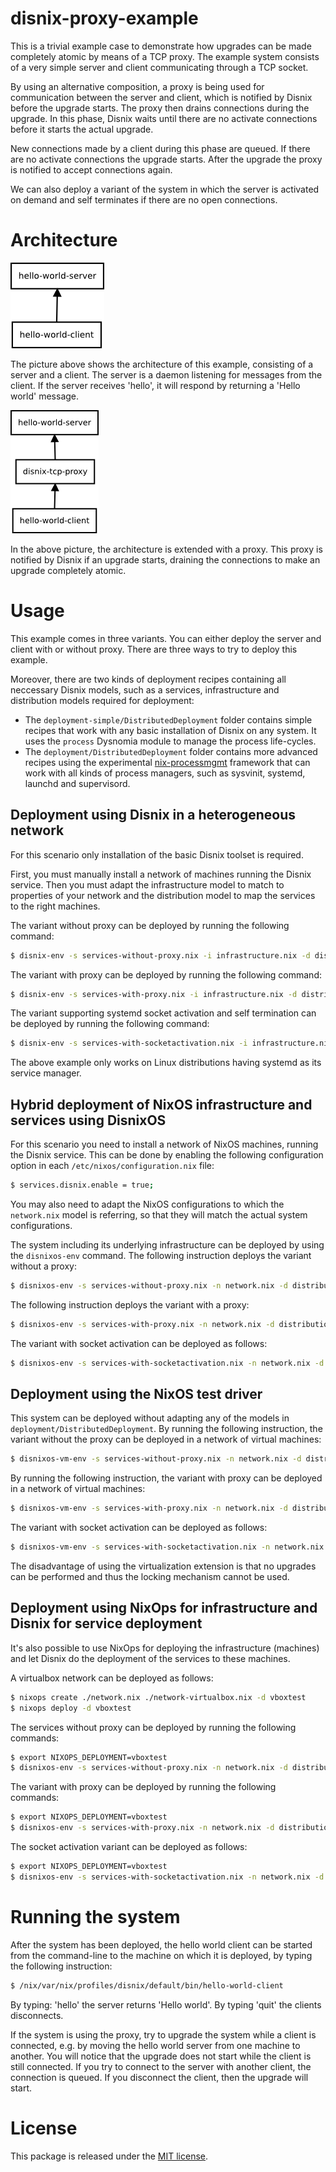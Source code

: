 disnix-proxy-example
====================
This is a trivial example case to demonstrate how upgrades can be made completely
atomic by means of a TCP proxy. The example system consists of a very simple
server and client communicating through a TCP socket.

By using an alternative composition, a proxy is being used for communication
between the server and client, which is notified by Disnix before the upgrade
starts. The proxy then drains connections during the upgrade. In this phase,
Disnix waits until there are no activate connections before it starts the actual
upgrade.

New connections made by a client during this phase are queued. If there are no
activate connections the upgrade starts. After the upgrade the proxy is notified
to accept connections again.

We can also deploy a variant of the system in which the server is activated on
demand and self terminates if there are no open connections.

Architecture
============
![Architecture without proxy](doc/architecture-without-proxy.png)

The picture above shows the architecture of this example, consisting of a server
and a client. The server is a daemon listening for messages from the client. If
the server receives 'hello', it will respond by returning a 'Hello world'
message.

![Architecture with proxy](doc/architecture-with-proxy.png)

In the above picture, the architecture is extended with a proxy. This proxy is
notified by Disnix if an upgrade starts, draining the connections to make an
upgrade completely atomic.

Usage
=====
This example comes in three variants. You can either deploy the server and
client with or without proxy. There are three ways to try to deploy this
example.

Moreover, there are two kinds of deployment recipes containing all neccessary
Disnix models, such as a services, infrastructure and distribution models
required for deployment:

* The `deployment-simple/DistributedDeployment` folder contains simple recipes
  that work with any basic installation of Disnix on any system. It uses the
  `process` Dysnomia module to manage the process life-cycles.
* The `deployment/DistributedDeployment` folder contains more advanced recipes
  using the experimental
  [nix-processmgmt](https://github.com/svanderburg/nix-processmgmt) framework
  that can work with all kinds of process managers, such as sysvinit, systemd,
  launchd and supervisord.

Deployment using Disnix in a heterogeneous network
--------------------------------------------------
For this scenario only installation of the basic Disnix toolset is required.

First, you must manually install a network of machines running the Disnix
service. Then you must adapt the infrastructure model to match to properties of
your network and the distribution model to map the services to the right
machines.

The variant without proxy can be deployed by running the following command:

```bash
$ disnix-env -s services-without-proxy.nix -i infrastructure.nix -d distribution-without-proxy.nix
```

The variant with proxy can be deployed by running the following command:

```bash
$ disnix-env -s services-with-proxy.nix -i infrastructure.nix -d distribution-with-proxy.nix
```

The variant supporting systemd socket activation and self termination can be
deployed by running the following command:

```bash
$ disnix-env -s services-with-socketactivation.nix -i infrastructure.nix -d distribution-without-proxy.nix
```

The above example only works on Linux distributions having systemd as its
service manager.

Hybrid deployment of NixOS infrastructure and services using DisnixOS
---------------------------------------------------------------------
For this scenario you need to install a network of NixOS machines, running the
Disnix service. This can be done by enabling the following configuration option
in each `/etc/nixos/configuration.nix` file:

```bash
$ services.disnix.enable = true;
```

You may also need to adapt the NixOS configurations to which the `network.nix`
model is referring, so that they will match the actual system configurations.

The system including its underlying infrastructure can be deployed by using the
`disnixos-env` command. The following instruction deploys the variant without a
proxy:

```bash
$ disnixos-env -s services-without-proxy.nix -n network.nix -d distribution-without-proxy.nix
```

The following instruction deploys the variant with a proxy:

```bash
$ disnixos-env -s services-with-proxy.nix -n network.nix -d distribution-with-proxy.nix
```

The variant with socket activation can be deployed as follows:

```bash
$ disnixos-env -s services-with-socketactivation.nix -n network.nix -d distribution-without-proxy.nix
```

Deployment using the NixOS test driver
--------------------------------------
This system can be deployed without adapting any of the models in
`deployment/DistributedDeployment`. By running the following instruction, the
variant without the proxy can be deployed in a network of virtual machines:

```bash
$ disnixos-vm-env -s services-without-proxy.nix -n network.nix -d distribution-without-proxy.nix
```

By running the following instruction, the variant with proxy can be deployed in a
network of virtual machines:

```bash
$ disnixos-vm-env -s services-with-proxy.nix -n network.nix -d distribution-with-proxy.nix
```

The variant with socket activation can be deployed as follows:

```bash
$ disnixos-vm-env -s services-with-socketactivation.nix -n network.nix -d distribution-without-proxy.nix
```

The disadvantage of using the virtualization extension is that no upgrades can be
performed and thus the locking mechanism cannot be used.

Deployment using NixOps for infrastructure and Disnix for service deployment
----------------------------------------------------------------------------
It's also possible to use NixOps for deploying the infrastructure (machines) and
let Disnix do the deployment of the services to these machines.

A virtualbox network can be deployed as follows:

```bash
$ nixops create ./network.nix ./network-virtualbox.nix -d vboxtest
$ nixops deploy -d vboxtest
```

The services without proxy can be deployed by running the following commands:

```bash
$ export NIXOPS_DEPLOYMENT=vboxtest
$ disnixos-env -s services-without-proxy.nix -n network.nix -d distribution-without-proxy.nix --use-nixops
```

The variant with proxy can be deployed by running the following commands:

```bash
$ export NIXOPS_DEPLOYMENT=vboxtest
$ disnixos-env -s services-with-proxy.nix -n network.nix -d distribution-with-proxy.nix --use-nixops
```

The socket activation variant can be deployed as follows:

```bash
$ export NIXOPS_DEPLOYMENT=vboxtest
$ disnixos-env -s services-with-socketactivation.nix -n network.nix -d distribution-without-proxy.nix --use-nixops
```

Running the system
==================
After the system has been deployed, the hello world client can be started from
the command-line to the machine on which it is deployed, by typing the following
instruction:

```bash
$ /nix/var/nix/profiles/disnix/default/bin/hello-world-client
```

By typing: 'hello' the server returns 'Hello world'. By typing 'quit' the clients
disconnects.

If the system is using the proxy, try to upgrade the system while a client is
connected, e.g. by moving the hello world server from one machine to another.
You will notice that the upgrade does not start while the client is still
connected. If you try to connect to the server with another client, the
connection is queued. If you disconnect the client, then the upgrade will start.

License
=======
This package is released under the [MIT license](http://opensource.org/licenses/MIT).
